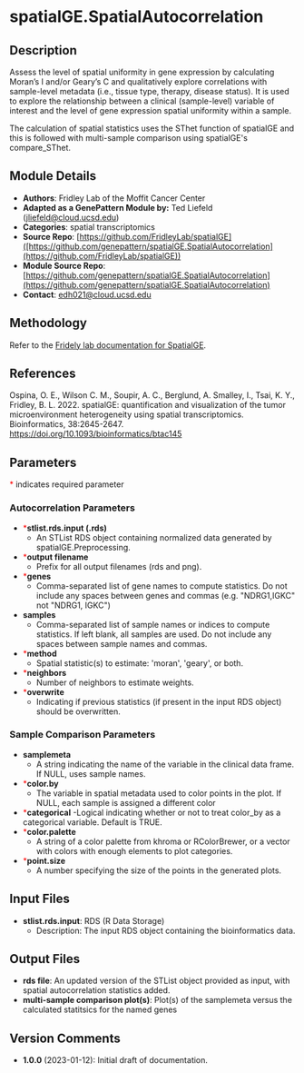 **spatialGE.SpatialAutocorrelation**
=====================================

**Description**
---------------

Assess the level of spatial uniformity in gene expression by calculating Moran’s I and/or Geary’s C and qualitatively explore correlations with sample-level metadata (i.e., tissue type, therapy, disease status). It is used to explore the relationship between a clinical (sample-level) variable of interest and the level of gene expression spatial uniformity within a sample.  

The calculation of spatial statistics uses the SThet function of spatialGE and this is followed with multi-sample comparison using spatialGE's compare_SThet. 

**Module Details**
-----------------

* **Authors**: Fridley Lab of the Moffit Cancer Center
* **Adapted as a GenePattern Module by:** Ted Liefeld (jliefeld@cloud.ucsd.edu)
* **Categories**: spatial transcriptomics
* **Source Repo**: [https://github.com/FridleyLab/spatialGE]([https://github.com/genepattern/spatialGE.SpatialAutocorrelation](https://github.com/FridleyLab/spatialGE))
* **Module Source Repo**:  [https://github.com/genepattern/spatialGE.SpatialAutocorrelation](https://github.com/genepattern/spatialGE.SpatialAutocorrelation)
* **Contact**: [edh021@cloud.ucsd.edu](mailto:edh021@cloud.ucsd.edu)

## Methodology

Refer to the <a href="https://fridleylab.github.io/spatialGE/index.html">Fridely lab documentation for SpatialGE</a>.

## References

Ospina, O. E., Wilson C. M., Soupir, A. C., Berglund, A. Smalley, I., Tsai, K. Y., Fridley, B. L. 2022. spatialGE: quantification and visualization of the tumor microenvironment heterogeneity using spatial transcriptomics. Bioinformatics, 38:2645-2647. <a href="https://doi.org/10.1093/bioinformatics/btac145">https://doi.org/10.1093/bioinformatics/btac145</a>

## Parameters

<span style="color: red;">*</span> indicates required parameter

### Autocorrelation Parameters
- <span style="color: red;">*</span>**stlist.rds.input (.rds)**
    - An STList RDS object containing normalized data generated by spatialGE.Preprocessing. 
- <span style="color: red;">*</span>**output filename**
    - Prefix for all output filenames (rds and png).
- <span style="color: red;">*</span>**genes**
    - Comma-separated list of gene names to compute statistics. Do not include any spaces between genes and commas (e.g. "NDRG1,IGKC" not "NDRG1,  IGKC")
- **samples**	
     - Comma-separated list of sample names or indices to compute statistics. If left blank, all samples are used. Do not include any spaces between sample names and commas.
- <span style="color: red;">*</span>**method**	
     - Spatial statistic(s) to estimate: 'moran', 'geary', or both.
- <span style="color: red;">*</span>**neighbors**	
     - Number of neighbors to estimate weights. 
- <span style="color: red;">*</span>**overwrite**	
     - Indicating if previous statistics (if present in the input RDS object) should be overwritten.
       
### Sample Comparison Parameters

- **samplemeta**
    - A string indicating the name of the variable in the clinical data frame. If NULL, uses sample names. 
- <span style="color: red;">*</span>**color.by**
    - The variable in spatial metadata used to color points in the plot. If NULL, each sample is assigned a different color
- <span style="color: red;">*</span>**categorical**
    -Logical indicating whether or not to treat color_by as a categorical variable. Default is TRUE.
- <span style="color: red;">*</span>**color.palette**	
     - A string of a color palette from khroma or RColorBrewer, or a vector with colors with enough elements to plot categories.
- <span style="color: red;">*</span>**point.size**	
     - A number specifying the size of the points in the generated plots. 

       
## Input Files 
 
* **stlist.rds.input**: RDS (R Data Storage)
	+ Description: The input RDS object containing the bioinformatics data.

## Output Files

* **rds file**: An updated version of the STList object provided as input, with spatial autocorrelation statistics added.
* **multi-sample comparison plot(s)**: Plot(s) of the samplemeta versus the calculated statitsics for the named genes

## Version Comments

- **1.0.0** (2023-01-12): Initial draft of documentation.
